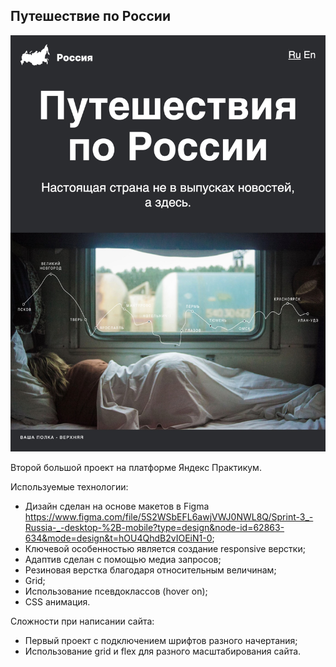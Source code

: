 ## Путешествие по России

<img src="./assets/readme/russian-trevel.jpg">

Второй большой проект на платформе Яндекс Практикум.

Используемые технологии:
* Дизайн сделан на основе макетов в Figma https://www.figma.com/file/5S2WSbEFL6awjVWJ0NWL8Q/Sprint-3_-Russia-_-desktop-%2B-mobile?type=design&node-id=62863-634&mode=design&t=hOU4QhdB2vIOEiN1-0;
* Ключевой особенностью является создание responsive верстки;
* Адаптив сделан с помощью медиа запросов;
* Резиновая верстка благодаря относительным величинам;
* Grid;
* Использование псевдоклассов (hover on);
* CSS анимация.

Сложности при написании сайта:
* Первый проект с подключением шрифтов разного начертания;
* Использование grid и flex для разного масштабирования сайта.
